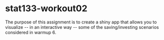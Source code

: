 # stat133-workout02
The purpose of this assignment is to create a shiny app that allows you to visualize --
in an interactive way -- some of the saving/investing scenarios considered in warmup 6.
